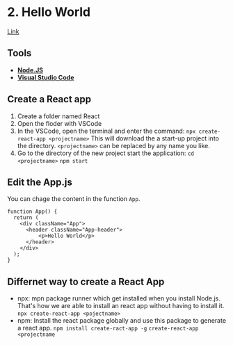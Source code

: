 # 2. Hello World

[Link](https://www.youtube.com/watch?v=9hb_0TZ_MVI&list=PLC3y8-rFHvwgg3vaYJgHGnModB54rxOk3&index=2)

## Tools
* **[Node.JS](https://nodejs.org/en/)**
* **[Visual Studio Code](https://code.visualstudio.com)**


## Create a React app
1. Create a folder named React
2. Open the floder with VSCode
3. In the VSCode, open the terminal and enter the command:
    `npx create-react-app <projectname>`
    This will download the a start-up project into the directory. `<projectname>` can be replaced by any name you like.
4. Go to the directory of the new project start the application:
    `cd <projectname>`
    `npm start`
    
## Edit the App.js
You can chage the content in the function `App`.
```javascript=
function App() {
  return (
    <div className="App">
      <header className="App-header">
          <p>Hello World</p>
      </header>
    </div>
  );
}
```

## Differnet way to create a React App
* npx: mpn package runner which get installed when you install Node.js. That's how we are able to install an react app without having to install it.
`npx create-react-app <pojectname>`
* npm: Install the react package globally and use this package to generate a react app.
`npm install create-ract-app -g`
`create-react-app <projectname`